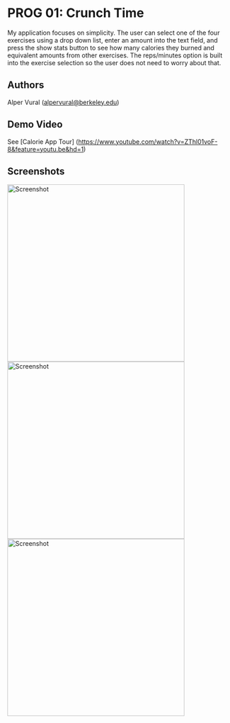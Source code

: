 # PROG 01: Crunch Time

My application focuses on simplicity. The user can select one of the 
four exercises using a drop down list, enter an amount into the text 
field, and press the show stats button to see how many calories they 
burned and equivalent amounts from other exercises. The reps/minutes 
option is built into the exercise selection so the user does not 
need to worry about that.

## Authors

Alper Vural ([alpervural@berkeley.edu](mailto:alpervural@berkeley.edu))

## Demo Video

See [Calorie App Tour] (https://www.youtube.com/watch?v=ZThl01voF-8&feature=youtu.be&hd=1)

## Screenshots

<img src="screenshots/s1" height="400" alt="Screenshot"/>
<img src="screenshots/s2" height="400" alt="Screenshot"/>
<img src="screenshots/s3" height="400" alt="Screenshot"/>